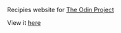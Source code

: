 Recipies website for [The Odin Project](https://theodinproject.com) 

View it [here](https://cyclz.github.io/odin-recipes/)
